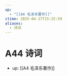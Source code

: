 ```yaml
---
up:
  - "[[A4 毛泽东著作]]"
ctime: 2025-04-17T15:25:59
aliases:
  - 诗词
---
```


# A44 诗词

- up: [[A4 毛泽东著作]]
